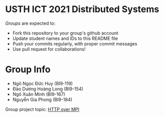 USTH ICT 2021 Distributed Systems
=====================================

*Groups* are expected to:

* Fork this repository to your group's github account
* Update student names and IDs to this README file
* Push your commits regularly, with proper commit messages
* Use pull request for collaborations!

Group Info
=======================

* Ngô Ngọc Đức Huy (BI9-119)
* Đào Dương Hoàng Long (BI9-154)
* Ngô Xuân Minh (BI9-167)
* Nguyễn Gia Phong (BI9-184)

Group project topic: [HTTP over MPI][project]

[project]: https://github.com/Huy-Ngo/http-over-mpi/
